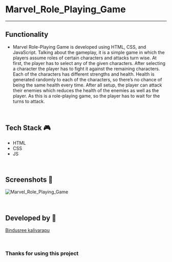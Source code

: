 # Marvel_Role_Playing_Game

--- 

## **Functionality**

-  Marvel Role-Playing Game is developed using HTML, CSS, and JavaScript. Talking about the gameplay, it is a simple game in which the players assume roles of certain characters and attacks turn wise. At first, the player has to select any of the given characters. After selecting a character the player has to fight it against the remaining characters. Each of the characters has different strengths and health. Health is generated randomly to each of the characters, so there’s no chance of being the same health every time. After all setup, the player can attack their enemies which reduces the health of the enemies as well as the player. As this is a role-playing game, so the player has to wait for the turns to attack.


<br>

## **Tech Stack 🎮**

- HTML
- CSS
- JS

<br>

## **Screenshots 📸**

![Marvel_Role_Playing_Game](https://github.com/Kalivarapubindusree/GameSphere/assets/114821855/a9139af8-fd14-449f-9274-5d9013993d42)


<br>

## **Developed by 👦**

[Bindusree kalivarapu](https://github.com/Kalivarapubindusree)

<br>

### **Thanks for using this project**
